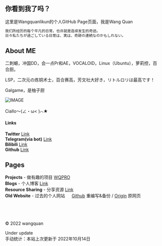 ## **你看到我了吗？**

这里是Wangquanlikun的个人GitHub Page页面，我是Wang Quan

```markdown
我们所经历的每个平凡的日常，也许就是连续发生的奇迹。  
日々私たちが過ごしている日常は、実は、奇跡の連続なのかもしれない。  
```
## About ME

二刺螈，冲国DD，会一点Pr和AE，VOCALOID，Linux（Ubuntu），萝莉控，百合厨。  
  
LSP，二次元の炼铜术士，百合赛高，芳文社大好き，リトルロリは最高です！  

Galgame，是柚子厨

![IMAGE](https://github.com/wangquanlikun/wangquanlikun.github.io/blob/main/IMAGES/97987540_p0.png?raw=true)  
 &emsp;  
Ciallo～(∠・ω< )⌒★  

#### Links
**Twitter** [Link](https://twitter.com/wangquanlikun)   
**Telegram(via bot)** [Link](https://t.me/ddbot_wangquan_bot)   
**Bilibili** [Link](https://space.bilibili.com/346699824)   
**Github** [Link](https://github.com/wangquanlikun)   

## Pages

**Projects** - 做有趣的项目 [WQPRO](https://wangquanlikun.github.io/PROJECTS)  
**Blogs** - 个人博客 [Link](https://wangquanlikun.github.io/BLOG)  
**Resource Sharing** - 分享资源 [Link](https://wangquanlikun.github.io/RESOURCE_SHARE)   
**Old Website** - 过去的个人网站 &emsp; [Github](https://wangquanlikun.github.io/OLD) 重编写&备份 / [Origin](https://wangquankun.zyrosite.com/) 原网页  

## &emsp;   

© 2022 wangquan  


Under update  
手动统计：本站上次更新于 2022年10月14日
